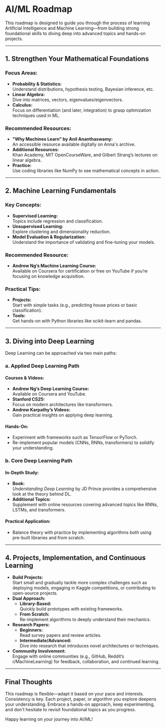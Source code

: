# AI/ML Roadmap

This roadmap is designed to guide you through the process of learning Artificial Intelligence and Machine Learning—from building strong foundational skills to diving deep into advanced topics and hands-on projects.

---

## 1. Strengthen Your Mathematical Foundations

### Focus Areas:
- **Probability & Statistics:**  
  Understand distributions, hypothesis testing, Bayesian inference, etc.
- **Linear Algebra:**  
  Dive into matrices, vectors, eigenvalues/eigenvectors.
- **Calculus:**  
  Focus on differentiation (and later, integration) to grasp optimization techniques used in ML.

### Recommended Resources:
- **"Why Machines Learn" by Anil Ananthaswamy:**  
  An accessible resource available digitally on Anna's archive.
- **Additional Resources:**  
  Khan Academy, MIT OpenCourseWare, and Gilbert Strang’s lectures on linear algebra.
- **Practice:**  
  Use coding libraries like NumPy to see mathematical concepts in action.

---

## 2. Machine Learning Fundamentals

### Key Concepts:
- **Supervised Learning:**  
  Topics include regression and classification.
- **Unsupervised Learning:**  
  Explore clustering and dimensionality reduction.
- **Model Evaluation & Regularization:**  
  Understand the importance of validating and fine-tuning your models.

### Recommended Resource:
- **Andrew Ng’s Machine Learning Course:**  
  Available on Coursera for certification or free on YouTube if you’re focusing on knowledge acquisition.

### Practical Tips:
- **Projects:**  
  Start with simple tasks (e.g., predicting house prices or basic classification).
- **Tools:**  
  Get hands-on with Python libraries like scikit-learn and pandas.

---

## 3. Diving into Deep Learning

Deep Learning can be approached via two main paths:

### a. Applied Deep Learning Path

#### Courses & Videos:
- **Andrew Ng’s Deep Learning Course:**  
  Available on Coursera and YouTube.
- **Stanford CS25:**  
  Focus on modern architectures like transformers.
- **Andrew Karpathy’s Videos:**  
  Gain practical insights on applying deep learning.

#### Hands-On:
- Experiment with frameworks such as TensorFlow or PyTorch.
- Re-implement popular models (CNNs, RNNs, transformers) to solidify your understanding.

### b. Core Deep Learning Path

#### In-Depth Study:
- **Book:**  
  *Understanding Deep Learning* by JD Prince provides a comprehensive look at the theory behind DL.
- **Additional Topics:**  
  Supplement with online resources covering advanced topics like RNNs, LSTMs, and transformers.

#### Practical Application:
- Balance theory with practice by implementing algorithms both using pre-built libraries and from scratch.

---

## 4. Projects, Implementation, and Continuous Learning

- **Build Projects:**  
  Start small and gradually tackle more complex challenges such as deploying models, engaging in Kaggle competitions, or contributing to open-source projects.
- **Dual Approach:**  
  - **Library-Based:**  
    Quickly build prototypes with existing frameworks.
  - **From Scratch:**  
    Re-implement algorithms to deeply understand their mechanics.
- **Research Papers:**  
  - **Beginners:**  
    Read survey papers and review articles.
  - **Intermediate/Advanced:**  
    Dive into research that introduces novel architectures or techniques.
- **Community Involvement:**  
  Engage with online communities (e.g., GitHub, Reddit’s r/MachineLearning) for feedback, collaboration, and continued learning.

---

## Final Thoughts

This roadmap is flexible—adapt it based on your pace and interests. Consistency is key. Each project, paper, or algorithm you explore deepens your understanding. Embrace a hands-on approach, keep experimenting, and don't hesitate to revisit foundational topics as you progress.

Happy learning on your journey into AI/ML!
